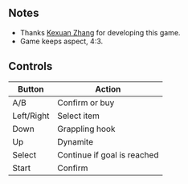 ## Notes

- Thanks [Kexuan Zhang](https://github.com/zzxzzk115)  for developing this game.
- Game keeps aspect, 4:3.

## Controls

| Button | Action |
|--|--| 
|A/B|Confirm or buy|
|Left/Right|Select item|
|Down|Grappling hook|
|Up|Dynamite|
|Select|Continue if goal is reached|
|Start|Confirm|


